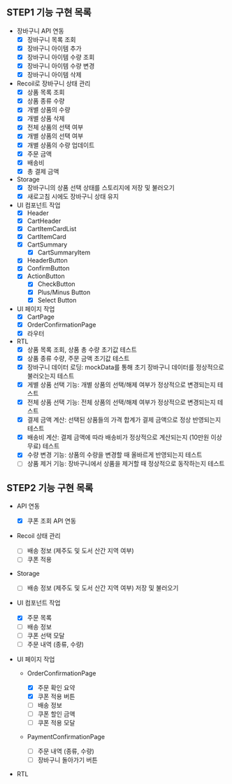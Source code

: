 ## STEP1 기능 구현 목록

- 장바구니 API 연동
  - [x] 장바구니 목록 조회
  - [x] 장바구니 아이템 추가
  - [x] 장바구니 아이템 수량 조회
  - [x] 장바구니 아이템 수량 변경
  - [x] 장바구니 아이템 삭제
- Recoil로 장바구니 상태 관리
  - [x] 상품 목록 조회
  - [x] 상품 종류 수량
  - [x] 개별 상품의 수량
  - [x] 개별 상품 삭제
  - [x] 전체 상품의 선택 여부
  - [x] 개별 상품의 선택 여부
  - [x] 개별 상품의 수량 업데이트
  - [x] 주문 금액
  - [x] 배송비
  - [x] 총 결제 금액
- Storage
  - [x] 장바구니의 상품 선택 상태를 스토리지에 저장 및 불러오기
  - [x] 새로고침 시에도 장바구니 상태 유지
- UI 컴포넌트 작업
  - [x] Header
  - [x] CartHeader
  - [x] CartItemCardList
  - [x] CartItemCard
  - [x] CartSummary
    - [x] CartSummaryItem
  - [x] HeaderButton
  - [x] ConfirmButton
  - [x] ActionButton
    - [x] CheckButton
    - [x] Plus/Minus Button
    - [x] Select Button
- UI 페이지 작업
  - [x] CartPage
  - [x] OrderConfirmationPage
  - [x] 라우터
- RTL
  - [x] 상품 목록 조회, 상품 총 수량 초기값 테스트
  - [x] 상품 종류 수량, 주문 금액 초기값 테스트
  - [x] 장바구니 데이터 로딩: mockData를 통해 초기 장바구니 데이터를 정상적으로 불러오는지 테스트
  - [x] 게별 상품 선택 기능: 개별 상품의 선택/해제 여부가 정상적으로 변경되는지 테스트
  - [x] 전체 상품 선택 기능: 전체 상품의 선택/해제 여부가 정상적으로 변경되는지 테스트
  - [x] 결제 금액 계산: 선택된 상품들의 가격 합계가 결제 금액으로 정상 반영되는지 테스트
  - [x] 배송비 계산: 결제 금액에 따라 배송비가 정상적으로 계산되는지 (10만원 이상 무료) 테스트
  - [x] 수량 변경 기능: 상품의 수량을 변경할 때 올바르게 반영되는지 테스트
  - [ ] 상품 제거 기능: 장바구니에서 상품을 제거할 때 정상적으로 동작하는지 테스트

## STEP2 기능 구현 목록

- API 연동
  - [x] 쿠폰 조회 API 연동
- Recoil 상태 관리
  - [ ] 배송 정보 (제주도 및 도서 산간 지역 여부)
  - [ ] 쿠폰 적용
- Storage
  - [ ] 배송 정보 (제주도 및 도서 산간 지역 여부) 저장 및 불러오기
- UI 컴포넌트 작업
  - [x] 주문 목록
  - [ ] 배송 정보
  - [ ] 쿠폰 선택 모달
  - [ ] 주문 내역 (종류, 수량)
- UI 페이지 작업

  - OrderConfirmationPage

    - [x] 주문 확인 요약
    - [x] 쿠폰 적용 버튼
    - [ ] 배송 정보
    - [ ] 쿠폰 할인 금액
    - [ ] 쿠폰 적용 모달

  - PaymentConfirmationPage

    - [ ] 주문 내역 (종류, 수량)
    - [ ] 장바구니 돌아가기 버튼

- RTL
